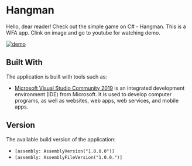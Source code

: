 # Hangman
Hello, dear reader! Check out the simple game on C# - Hangman. This is a WFA app. Clink on image and go to youtube for watching demo.

[![demo](http://img.youtube.com/vi/7TVAeXMIU5g/0.jpg)](http://www.youtube.com/watch?v=7TVAeXMIU5g "Hangman Demo")


## Built With
The application is built with tools such as:

- [Microsoft Visual Studio Community 2019](https://visualstudio.microsoft.com/) is an integrated development environment (IDE) from Microsoft. It is used to develop computer programs, as well as websites, web apps, web services, and mobile apps.


## Version
The available build version of the application:

- `[assembly: AssemblyVersion("1.0.0.0")]`
- `[assembly: AssemblyFileVersion("1.0.0.")]`
